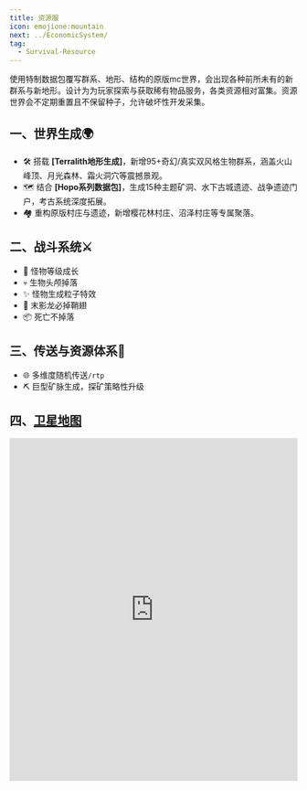 ```yaml
---
title: 资源服
icon: emojione:mountain
next: ../EconomicSystem/
tag:
  - Survival-Resource
---
```


使用特制数据包覆写群系、地形、结构的原版mc世界，会出现各种前所未有的新群系与新地形。设计为为玩家探索与获取稀有物品服务，各类资源相对富集。资源世界会不定期重置且不保留种子，允许破坏性开发采集。

## 一、世界生成🌍

- 🛠️ 搭载 **[Terralith地形生成]**，新增95+奇幻/真实双风格生物群系，涵盖火山峰顶、月光森林、霜火洞穴等震撼景观。
- 🗺️ 结合 **[Hopo系列数据包]**，生成15种主题矿洞、水下古城遗迹、战争遗迹门户，考古系统深度拓展。
- 🏘️ 重构原版村庄与遗迹，新增樱花林村庄、沼泽村庄等专属聚落。

## 二、战斗系统⚔️

- 🎯 怪物等级成长
- 💀 生物头颅掉落
- ✨ 怪物生成粒子特效
- 🐲 末影龙必掉鞘翅
- 📦 死亡不掉落

## 三、传送与资源体系🚀 

- 🌐 多维度随机传送`/rtp`
- ⛏️ 巨型矿脉生成，探矿策略性升级




## 四、**[卫星地图](https://map.npucraft.com/dynmap-resource/)**
<iframe
src="https://map.npucraft.com/dynmap-resource/"
width="100%"
height="600px"
frameborder="0"
allowfullscreen>
</iframe>